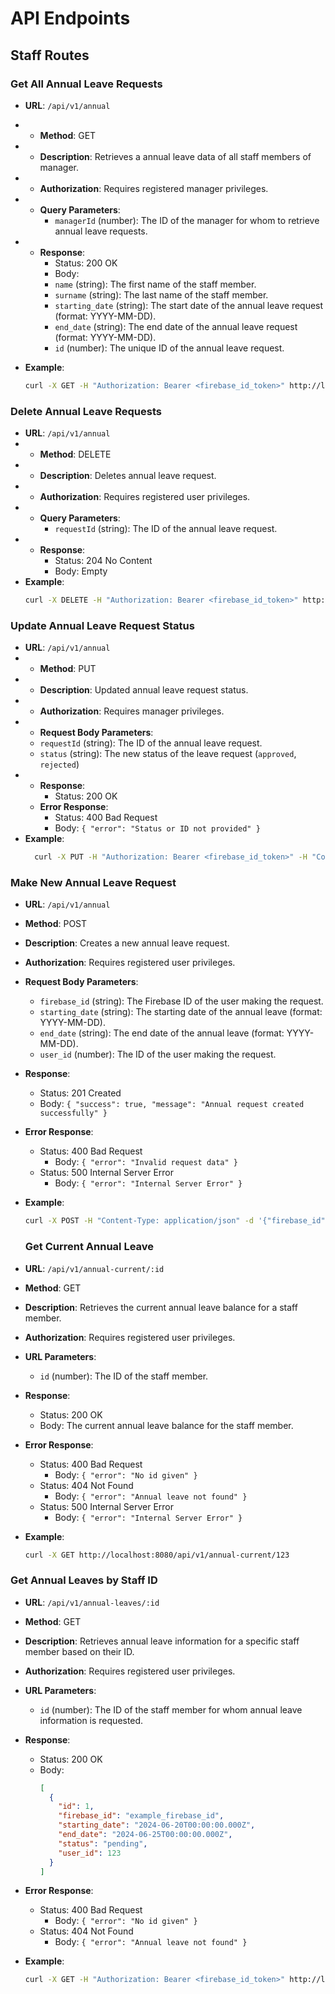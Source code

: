 # API Endpoints

## Staff Routes

### Get All Annual Leave Requests

- **URL**: `/api/v1/annual`
- - **Method**: GET
- - **Description**: Retrieves a annual leave data of all staff members of manager.
- - **Authorization**: Requires registered manager privileges.
- - **Query Parameters**:
    - `managerId` (number): The ID of the manager for whom to retrieve annual leave requests.
- - **Response**:
    - Status: 200 OK
    - Body:
    - `name` (string): The first name of the staff member.
    - `surname` (string): The last name of the staff member.
    - `starting_date` (string): The start date of the annual leave request (format: YYYY-MM-DD).
    - `end_date` (string): The end date of the annual leave request (format: YYYY-MM-DD).
    - `id` (number): The unique ID of the annual leave request.
- **Example**:

  ```bash
  curl -X GET -H "Authorization: Bearer <firebase_id_token>" http://localhost:8080/api/v1/annual?managerId=123
  ```

### Delete Annual Leave Requests

- **URL**: `/api/v1/annual`
- - **Method**: DELETE
- - **Description**: Deletes annual leave request.
- - **Authorization**: Requires registered user privileges.
- - **Query Parameters**:
    - `requestId` (string): The ID of the annual leave request.
- - **Response**:
    - Status: 204 No Content
    - Body: Empty
- **Example**:
  ```bash
  curl -X DELETE -H "Authorization: Bearer <firebase_id_token>" http://localhost:8080/api/v1/annual?requestId=123
  ```

### Update Annual Leave Request Status

- **URL**: `/api/v1/annual`
- - **Method**: PUT
- - **Description**: Updated annual leave request status.
- - **Authorization**: Requires manager privileges.
- - **Request Body Parameters**:
  - `requestId` (string): The ID of the annual leave request.
  - `status` (string): The new status of the leave request (`approved`, `rejected`)
- - **Response**:
    - Status: 200 OK
  - **Error Response**:
    - Status: 400 Bad Request
    - Body: `{ "error": "Status or ID not provided" }`
- **Example**:
  ```bash
    curl -X PUT -H "Authorization: Bearer <firebase_id_token>" -H "Content-Type: application/json" -d '{"requestId": "123", "status": "approved"}' http://localhost:8080/api/v1/annual
  ```

### Make New Annual Leave Request

- **URL**: `/api/v1/annual`
- **Method**: POST
- **Description**: Creates a new annual leave request.
- **Authorization**: Requires registered user privileges.
- **Request Body Parameters**:
  - `firebase_id` (string): The Firebase ID of the user making the request.
  - `starting_date` (string): The starting date of the annual leave (format: YYYY-MM-DD).
  - `end_date` (string): The end date of the annual leave (format: YYYY-MM-DD).
  - `user_id` (number): The ID of the user making the request.
- **Response**:
  - Status: 201 Created
  - Body: `{ "success": true, "message": "Annual request created successfully" }`
- **Error Response**:
  - Status: 400 Bad Request
    - Body: `{ "error": "Invalid request data" }`
  - Status: 500 Internal Server Error
    - Body: `{ "error": "Internal Server Error" }`
- **Example**:

  ```bash
  curl -X POST -H "Content-Type: application/json" -d '{"firebase_id": "<firebase_id>", "starting_date": "2024-07-01", "end_date": "2024-07-05", "user_id": 123}' http://localhost:8080/api/v1/annual
  ```

  ### Get Current Annual Leave

- **URL**: `/api/v1/annual-current/:id`
- **Method**: GET
- **Description**: Retrieves the current annual leave balance for a staff member.
- **Authorization**: Requires registered user privileges.
- **URL Parameters**:
  - `id` (number): The ID of the staff member.
- **Response**:
  - Status: 200 OK
  - Body: The current annual leave balance for the staff member.
- **Error Response**:
  - Status: 400 Bad Request
    - Body: `{ "error": "No id given" }`
  - Status: 404 Not Found
    - Body: `{ "error": "Annual leave not found" }`
  - Status: 500 Internal Server Error
    - Body: `{ "error": "Internal Server Error" }`
- **Example**:
  ```bash
  curl -X GET http://localhost:8080/api/v1/annual-current/123
  ```

### Get Annual Leaves by Staff ID

- **URL**: `/api/v1/annual-leaves/:id`
- **Method**: GET
- **Description**: Retrieves annual leave information for a specific staff member based on their ID.
- **Authorization**: Requires registered user privileges.
- **URL Parameters**:
  - `id` (number): The ID of the staff member for whom annual leave information is requested.
- **Response**:

  - Status: 200 OK
  - Body:
    ```json
    [
      {
        "id": 1,
        "firebase_id": "example_firebase_id",
        "starting_date": "2024-06-20T00:00:00.000Z",
        "end_date": "2024-06-25T00:00:00.000Z",
        "status": "pending",
        "user_id": 123
      }
    ]
    ```

- **Error Response**:
  - Status: 400 Bad Request
    - Body: `{ "error": "No id given" }`
  - Status: 404 Not Found
    - Body: `{ "error": "Annual leave not found" }`
- **Example**:
  ```bash
  curl -X GET -H "Authorization: Bearer <firebase_id_token>" http://localhost:8080/api/v1/annual-leaves/123
  ```
